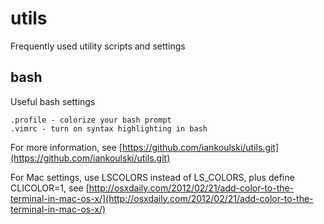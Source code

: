# utils
Frequently used utility scripts and settings

## bash 
Useful bash settings

    .profile - colorize your bash prompt
    .vimrc - turn on syntax highlighting in bash

For more information, see [https://github.com/iankoulski/utils.git](https://github.com/iankoulski/utils.git)

For Mac settings, use LSCOLORS instead of LS_COLORS, plus define CLICOLOR=1, see [http://osxdaily.com/2012/02/21/add-color-to-the-terminal-in-mac-os-x/](http://osxdaily.com/2012/02/21/add-color-to-the-terminal-in-mac-os-x/)
